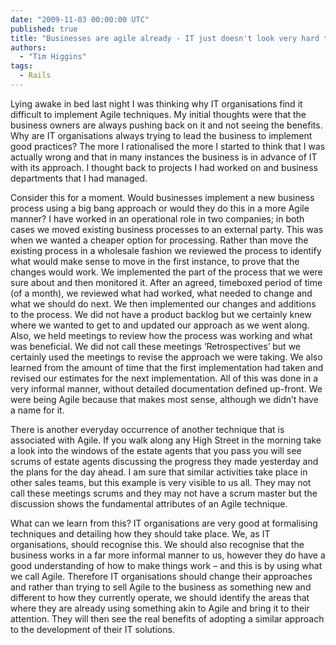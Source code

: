 ```yaml
---
date: "2009-11-03 00:00:00 UTC"
published: true
title: "Businesses are agile already - IT just doesn't look very hard to find it!"
authors:
  - "Tim Higgins"
tags:
  - Rails
---
```


<p>Lying awake in bed last night I was thinking why IT organisations find it difficult to implement Agile techniques. My initial thoughts were that the business owners are always pushing back on it and not seeing the benefits. Why are IT organisations always trying to lead the business to implement good practices? The more I rationalised the more I started to think that I was actually wrong and that in many instances the business is in advance of IT with its approach. I thought back to projects I had worked on and business departments that I had managed.</p>
<p>Consider this for a moment. Would businesses implement a new business process using a big bang approach or would they do this in a more Agile manner? I have worked in an operational role in two companies; in both cases we moved existing business processes to an external party. This was when we wanted a cheaper option for processing. Rather than move the existing process in a wholesale fashion we reviewed the process to identify what would make sense to move in the first instance, to prove that the changes would work. We implemented the part of the process that we were sure about and then monitored it. After an agreed, timeboxed period of time (of a month), we reviewed what had worked, what needed to change and what we should do next. We then implemented our changes and additions to the process. We did not have a product backlog but we certainly knew where we wanted to get to and updated our approach as we went along. Also, we held meetings to review how the process was working and what was beneficial. We did not call these meetings &lsquo;Retrospectives&rsquo; but we certainly used the meetings to revise the approach we were taking. We also learned from the amount of time that the first implementation had taken and revised our estimates for the next implementation. All of this was done in a very informal manner, without detailed documentation defined up-front. We were being Agile because that makes most sense, although we didn&rsquo;t have a name for it.</p>
<p>There is another everyday occurrence of another technique that is associated with Agile. If you walk along any High Street in the morning take a look into the windows of the estate agents that you pass you will see scrums of estate agents discussing the progress they made yesterday and the plans for the day ahead. I am sure that similar activities take place in other sales teams, but this example is very visible to us all. They may not call these meetings scrums and they may not have a scrum master but the discussion shows the fundamental attributes of an Agile technique.</p>
<p>What can we learn from this? IT organisations are very good at formalising techniques and detailing how they should take place. We, as IT organisations, should recognise this. We should also recognise that the business works in a far more informal manner to us, however they do have a good understanding of how to make things work &ndash; and this is by using what we call Agile. Therefore IT organisations should change their approaches and rather than trying to sell Agile to the business as something new and different to how they currently operate, we should identify the areas that where they are already using something akin to Agile and bring it to their attention. They will then see the real benefits of adopting a similar approach to the development of their IT solutions.</p>


